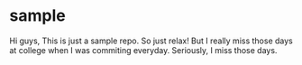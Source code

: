 # sample

Hi guys,
This is just a sample repo. So just relax! But I really miss those days at college when I was commiting everyday. Seriously, I miss those days.
